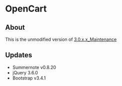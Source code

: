 # OpenCart

## About

This is the unmodified version of <a href="https://github.com/opencart/opencart/tree/3.0.x.x_Maintenance"> 3.0.x.x_Maintenance</a>

## Updates

- Summernote v0.8.20
- jQuery 3.6.0
- Bootstrap v3.4.1